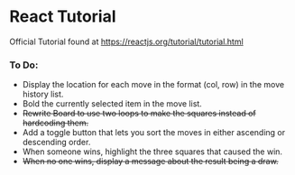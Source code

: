 # React Tutorial

Official Tutorial found at https://reactjs.org/tutorial/tutorial.html

### To Do:
- Display the location for each move in the format (col, row) in the move history list.
- Bold the currently selected item in the move list.
- ~~Rewrite Board to use two loops to make the squares instead of hardcoding them.~~
- Add a toggle button that lets you sort the moves in either ascending or descending order.
- When someone wins, highlight the three squares that caused the win.
- ~~When no one wins, display a message about the result being a draw.~~
